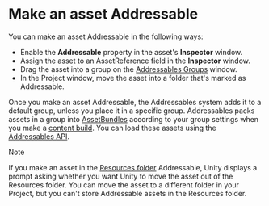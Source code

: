 # Make an asset Addressable

You can make an asset Addressable in the following ways:

* Enable the __Addressable__ property in the asset's **Inspector** window.
* Assign the asset to an AssetReference field in the **Inspector** window.
* Drag the asset into a group on the [Addressables Groups](GroupsWindow.md) window.
* In the Project window, move the asset into a folder that's marked as Addressable.

<!--
* Enable the __Addressable__ setting in the asset's Inspector:
  ![](images/get-started-addressable-setting.png)
* Drag or assign the asset to an AssetReference field in an Inspector:
  ![](images/get-started-assetreference.png)
* Drag the asset into a group on the [Addressables Groups](GroupsWindow.md) window:
  ![](images/get-started-addressables-groups.png)
* Put the asset in a Project folder that's marked as Addressable:
  ![](images/get-started-addressables-folder.png) -->

Once you make an asset Addressable, the Addressables system adds it to a default group, unless you place it in a specific group. Addressables packs assets in a group into [AssetBundles](xref:AssetBundlesIntro) according to your group settings when you make a [content build](xref:addressables-builds). You can load these assets using the [Addressables API](xref:addressables-api-load-asset-async).

> [!NOTE]
> If you make an asset in the [Resources folder](xref:SpecialFolders) Addressable, Unity displays a prompt asking whether you want Unity to move the asset out of the Resources folder. You can move the asset to a different folder in your Project, but you can't store Addressable assets in the Resources folder.

